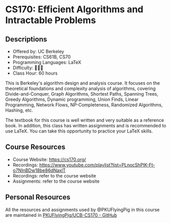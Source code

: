 # CS170: Efficient Algorithms and Intractable Problems

## Descriptions

- Offered by: UC Berkeley
- Prerequisites: CS61B, CS70
- Programming Languages:  LaTeX
- Difficulty: 🌟🌟🌟
- Class Hour: 60 hours

This is Berkeley's algorithm design and analysis course. It focuses on the theoretical foundations and complexity analysis of algorithms, covering Divide-and-Conquer, Graph Algorithms, Shortest Paths, Spanning Trees, Greedy Algorithms, Dynamic programming, Union Finds, Linear Programming, Network Flows, NP-Completeness, Randomized Algorithms, Hashing, etc.

The textbook for this course is well written and very suitable as a reference book. In addition, this class has written assignments and is recommended to use LaTeX. You can take this opportunity to practice your LaTeX skills.

## Course Resources

- Course Website: <https://cs170.org/>
- Recordings: <https://www.youtube.com/playlist?list=PLnocShPlK-Ft-o7NInBDw18be86dNaxlT>
- Recordings: refer to the course website
- Assignments: refer to the course website

## Personal Resources

All the resources and assignments used by @PKUFlyingPig in this course are maintained in [PKUFlyingPig/UCB-CS170 - GitHub](https://github.com/PKUFlyingPig/UCB-CS170)
